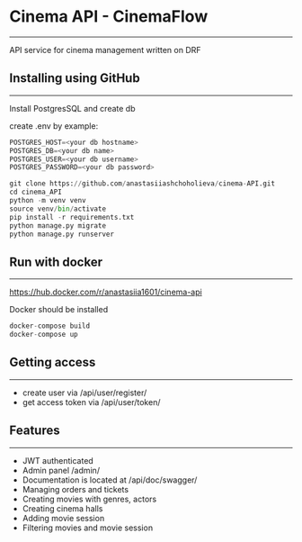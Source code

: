 # Cinema API - CinemaFlow

***

API service for cinema management written on DRF
## Installing using GitHub

***
Install PostgresSQL and create db

create .env by example:
```python
POSTGRES_HOST=<your db hostname>
POSTGRES_DB=<your db name>
POSTGRES_USER=<your db username>
POSTGRES_PASSWORD=<your db password>
```


```python
git clone https://github.com/anastasiiashchoholieva/cinema-API.git
cd cinema_API
python -m venv venv
source venv/bin/activate
pip install -r requirements.txt
python manage.py migrate
python manage.py runserver
```


## Run with docker
***
https://hub.docker.com/r/anastasiia1601/cinema-api

Docker should be installed

```python
docker-compose build
docker-compose up
```

## Getting access
***
- create user via /api/user/register/
- get access token via /api/user/token/

## Features
***
- JWT authenticated
- Admin panel /admin/
- Documentation is located at /api/doc/swagger/
- Managing orders and tickets
- Creating movies with genres, actors
- Creating cinema halls
- Adding movie session
- Filtering movies and movie session
